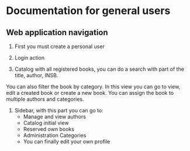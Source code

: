 # Documentation for general users

## Web application navigation

1. First you must create a personal user

1. Login action

1. Catalog with all registered books, you can do a search with part of the title, author, INSB. 

You can also filter the book by category. In this view you can go to view, edit a created book or create a new book. You can assign the book to multiple authors and categories.

1. Sidebar, with this part you can go to:
	- Manage and view authors
	- Catalog initial view
	- Reserved own books
	- Administration Categories
	- You can finally edit your own profile
